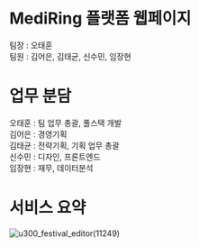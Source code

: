 # MediRing 플랫폼 웹페이지
팀장 : 오태훈<br>
팀원 : 김어은, 김태균, 신수민, 임장현

# 업무 분담
오태훈 : 팀 업무 총괄, 풀스택 개발 <br>
김어은 : 경영기획 <br>
김태균 : 전략기획, 기획 업무 총괄<br>
신수민 : 디자인, 프론트엔드<br>
임장현 : 재무, 데이터분석

# 서비스 요약
![u300_festival_editor(11249)](https://user-images.githubusercontent.com/104690434/187973275-9fa9b90c-7324-48ec-81f5-b04fed7239a7.png)
